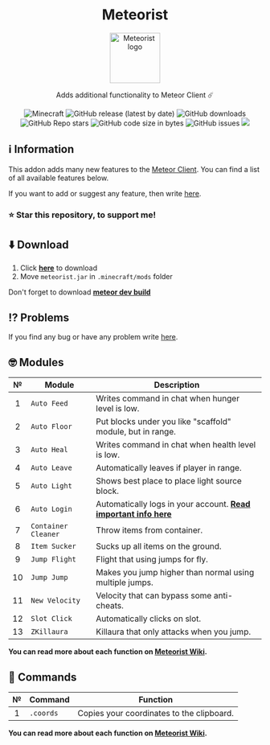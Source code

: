 <div align="center">
  <h1>Meteorist</h1>
  <img width="100" alt="Meteorist logo" src="https://github.com/Zgoly/Meteorist/raw/main/src/main/resources/assets/meteorist/icon.png">
  <p>Adds additional functionality to Meteor Client ☄️</p>
  <img alt="Minecraft" src="https://img.shields.io/badge/Minecraft-1.19.2-blue?logo=hackthebox&logoColor=white">
  <img alt="GitHub release (latest by date)" src="https://img.shields.io/github/v/release/Zgoly/Meteorist?color=green&logo=verizon&logoColor=white">
  <img alt="GitHub downloads" src="https://img.shields.io/github/downloads/Zgoly/Meteorist/total?color=purple&logo=github">
  <img alt="GitHub Repo stars" src="https://img.shields.io/github/stars/zgoly/meteorist?color=gold&logo=apachespark&logoColor=white">
  <img alt="GitHub code size in bytes" src="https://img.shields.io/github/languages/code-size/zgoly/meteorist?style=flat">
  <img alt="GitHub issues" src="https://img.shields.io/github/issues/zgoly/meteorist?style=flat">
  <img src="https://img.shields.io/badge/Tacos-Tasty-blue">
</div>

## ℹ️ Information
This addon adds many new features to the [Meteor Client](https://meteorclient.com/). You can find a list of all available features below.

If you want to add or suggest any feature, then write [here](https://github.com/Zgoly/Meteorist/issues/new?assignees=&labels=enhancement&template=feature_request.yml&title=%5BSuggestion%5D+).

### ⭐ Star this repository, to support me!

## ⬇️ Download
1. Click **[here](https://github.com/zgoly/meteorist/releases/latest/download/meteorist.jar)** to download
2. Move `meteorist.jar` in `.minecraft/mods` folder

Don't forget to download **[meteor dev build](https://meteorclient.com/download?devBuild=latest)**

## ⁉️ Problems
If you find any bug or have any problem write [here](https://github.com/Zgoly/Meteorist/issues/new?assignees=&labels=bug&template=bug.yml&title=%5BBug%5D+).

## 🤓 Modules
|№|Module|Description|
|:----:|--|--|
|1|`Auto Feed`|Writes command in chat when hunger level is low.|
|2|`Auto Floor`|Put blocks under you like "scaffold" module, but in range.|
|3|`Auto Heal`|Writes command in chat when health level is low.|
|4|`Auto Leave`|Automatically leaves if player in range.|
|5|`Auto Light`|Shows best place to place light source block.|
|6|`Auto Login`|Automatically logs in your account. **[Read important info here](https://github.com/Zgoly/Meteorist/wiki/Meteorist-wiki#auto-login)**|
|7|`Container Cleaner`|Throw items from container.|
|8|`Item Sucker`|Sucks up all items on the ground.|
|9|`Jump Flight`|Flight that using jumps for fly.|
|10|`Jump Jump`|Makes you jump higher than normal using multiple jumps.|
|11|`New Velocity`|Velocity that can bypass some anti-cheats.|
|12|`Slot Click`|Automatically clicks on slot.|
|13|`ZKillaura`|Killaura that only attacks when you jump.|

**You can read more about each function on [Meteorist Wiki](https://github.com/Zgoly/Meteorist/wiki/Meteorist-Wiki).**

## 📄 Commands
|№|Command|Function|
|:----:|--|--|
|1|`.coords`|Copies your coordinates to the clipboard.|

**You can read more about each function on [Meteorist Wiki](https://github.com/Zgoly/Meteorist/wiki/Meteorist-Wiki).**
